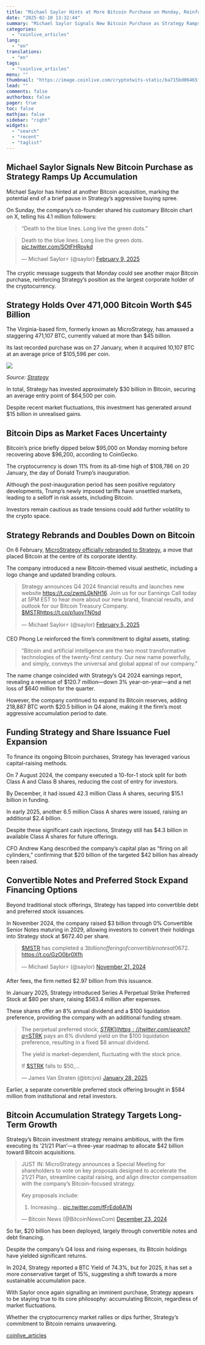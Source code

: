 ```yaml
---
title: "Michael Saylor Hints at More Bitcoin Purchase on Monday, Reinforcing Strategy's Position as Largest Corporate Holder"
date: "2025-02-10 13:32:44"
summary: "Michael Saylor Signals New Bitcoin Purchase as Strategy Ramps Up Accumulation Michael Saylor has hinted at another Bitcoin acquisition, marking the potential end of a brief pause in Strategy’s aggressive buying spree. On Sunday, the company’s co-founder shared his customary Bitcoin chart on X, telling his 4.1 million followers: “Death..."
categories:
  - "coinlive_articles"
lang:
  - "en"
translations:
  - "en"
tags:
  - "coinlive_articles"
menu: ""
thumbnail: "https://image.coinlive.com/cryptotwits-static/ba715bd06465fea4caa37628142a81e9.jpeg"
lead: ""
comments: false
authorbox: false
pager: true
toc: false
mathjax: false
sidebar: "right"
widgets:
  - "search"
  - "recent"
  - "taglist"
---
```


Michael Saylor Signals New Bitcoin Purchase as Strategy Ramps Up Accumulation
-----------------------------------------------------------------------------

Michael Saylor has hinted at another Bitcoin acquisition, marking the potential end of a brief pause in Strategy’s aggressive buying spree.

On Sunday, the company’s co-founder shared his customary Bitcoin chart on X, telling his 4.1 million followers:

> “Death to the blue lines. Long live the green dots.”

> Death to the blue lines. Long live the green dots. [pic.twitter.com/SOtFHRoykd](https://t.co/SOtFHRoykd)
> 
> — Michael Saylor⚡️ (@saylor) [February 9, 2025](https://twitter.com/saylor/status/1888598467729150282?ref_src=twsrc%5Etfw)

The cryptic message suggests that Monday could see another major Bitcoin purchase, reinforcing Strategy’s position as the largest corporate holder of the cryptocurrency.

Strategy Holds Over 471,000 Bitcoin Worth $45 Billion
-----------------------------------------------------

The Virginia-based firm, formerly known as MicroStrategy, has amassed a staggering 471,107 BTC, currently valued at more than $45 billion.

Its last recorded purchase was on 27 January, when it acquired 10,107 BTC at an average price of $105,596 per coin.

![](https://image.coinlive.com/cryptotwits-static/1a5f51fa6509c1cc88e8273f12431498.png)

*Source: [Strategy](https://www.strategy.com/press/microstrategy-acquires-10107-btc-achieves-btc-yield-of-2-ytd-2025-now-holds-471107-btc_01-27-2025)*

In total, Strategy has invested approximately $30 billion in Bitcoin, securing an average entry point of $64,500 per coin.

Despite recent market fluctuations, this investment has generated around $15 billion in unrealised gains.

Bitcoin Dips as Market Faces Uncertainty
----------------------------------------

Bitcoin’s price briefly dipped below $95,000 on Monday morning before recovering above $96,200, according to CoinGecko.

The cryptocurrency is down 11% from its all-time high of $108,786 on 20 January, the day of Donald Trump’s inauguration.

Although the post-inauguration period has seen positive regulatory developments, Trump’s newly imposed tariffs have unsettled markets, leading to a selloff in risk assets, including Bitcoin.

Investors remain cautious as trade tensions could add further volatility to the crypto space.

Strategy Rebrands and Doubles Down on Bitcoin
---------------------------------------------

On 6 February, [MicroStrategy officially rebranded to Strategy](https://www.coinlive.com/news/microstrategy-drops-the-micro-goes-all-in-on-bitcoin-with-strategy), a move that placed Bitcoin at the centre of its corporate identity.

The company introduced a new Bitcoin-themed visual aesthetic, including a logo change and updated branding colours.

> Strategy announces Q4 2024 financial results and launches new website <https://t.co/zwmL0kNH16>. Join us for our Earnings Call today at 5PM EST to hear more about our new brand, financial results, and outlook for our Bitcoin Treasury Company. [$MSTR](https://twitter.com/search?q=%24MSTR&src=ctag&ref_src=twsrc%5Etfw)<https://t.co/p1uovTN0sd>
> 
> — Michael Saylor⚡️ (@saylor) [February 5, 2025](https://twitter.com/saylor/status/1887246514206220756?ref_src=twsrc%5Etfw)

CEO Phong Le reinforced the firm’s commitment to digital assets, stating:

> “Bitcoin and artificial intelligence are the two most transformative technologies of the twenty-first century. Our new name powerfully, and simply, conveys the universal and global appeal of our company.”

The name change coincided with Strategy’s Q4 2024 earnings report, revealing a revenue of $120.7 million—down 3% year-on-year—and a net loss of $640 million for the quarter.

However, the company continued to expand its Bitcoin reserves, adding 218,887 BTC worth $20.5 billion in Q4 alone, making it the firm’s most aggressive accumulation period to date.

Funding Strategy and Share Issuance Fuel Expansion
--------------------------------------------------

To finance its ongoing Bitcoin purchases, Strategy has leveraged various capital-raising methods.

On 7 August 2024, the company executed a 10-for-1 stock split for both Class A and Class B shares, reducing the cost of entry for investors.

By December, it had issued 42.3 million Class A shares, securing $15.1 billion in funding.

In early 2025, another 6.5 million Class A shares were issued, raising an additional $2.4 billion.

Despite these significant cash injections, Strategy still has $4.3 billion in available Class A shares for future offerings.

CFO Andrew Kang described the company’s capital plan as “firing on all cylinders,” confirming that $20 billion of the targeted $42 billion has already been raised.

Convertible Notes and Preferred Stock Expand Financing Options
--------------------------------------------------------------

Beyond traditional stock offerings, Strategy has tapped into convertible debt and preferred stock issuances.

In November 2024, the company raised $3 billion through 0% Convertible Senior Notes maturing in 2029, allowing investors to convert their holdings into Strategy stock at $672.40 per share.

> [$MSTR](https://twitter.com/search?q=%24MSTR&src=ctag&ref_src=twsrc%5Etfw) has completed a $3 billion offering of convertible notes at 0% coupon and 55% premium, with an implied strike price of ~$672. <https://t.co/GzO0br0Xfh>
> 
> — Michael Saylor⚡️ (@saylor) [November 21, 2024](https://twitter.com/saylor/status/1859704181910868139?ref_src=twsrc%5Etfw)

After fees, the firm netted $2.97 billion from this issuance.

In January 2025, Strategy introduced Series A Perpetual Strike Preferred Stock at $80 per share, raising $563.4 million after expenses.

These shares offer an 8% annual dividend and a $100 liquidation preference, providing the company with an additional funding stream.

> The perpetual preferred stock, [$STRK](https://twitter.com/search?q=%24STRK&src=ctag&ref_src=twsrc%5Etfw) doesn't pay a flat 8% dividend yield. [$STRK](https://twitter.com/search?q=%24STRK&src=ctag&ref_src=twsrc%5Etfw) pays an 8% dividend yield on the $100 liquidation preference, resulting in a fixed $8 annual dividend.   
>   
> The yield is market-dependent, fluctuating with the stock price.   
>   
> If [$STRK](https://twitter.com/search?q=%24STRK&src=ctag&ref_src=twsrc%5Etfw) falls to $50,…
> 
> — James Van Straten (@btcjvs) [January 28, 2025](https://twitter.com/btcjvs/status/1884276421247242739?ref_src=twsrc%5Etfw)

Earlier, a separate convertible preferred stock offering brought in $584 million from institutional and retail investors.

Bitcoin Accumulation Strategy Targets Long-Term Growth
------------------------------------------------------

Strategy’s Bitcoin investment strategy remains ambitious, with the firm executing its ’21/21 Plan’—a three-year roadmap to allocate $42 billion toward Bitcoin acquisitions.

> JUST IN: MicroStrategy announces a Special Meeting for shareholders to vote on key proposals designed to accelerate the 21/21 Plan, streamline capital raising, and align director compensation with the company’s Bitcoin-focused strategy.  
>   
> Key proposals include:  
> 1. Increasing… [pic.twitter.com/fFrEdo6A1N](https://t.co/fFrEdo6A1N)
> 
> — Bitcoin News (@BitcoinNewsCom) [December 23, 2024](https://twitter.com/BitcoinNewsCom/status/1871333716511097151?ref_src=twsrc%5Etfw)

So far, $20 billion has been deployed, largely through convertible notes and debt financing.

Despite the company’s Q4 loss and rising expenses, its Bitcoin holdings have yielded significant returns.

In 2024, Strategy reported a BTC Yield of 74.3%, but for 2025, it has set a more conservative target of 15%, suggesting a shift towards a more sustainable accumulation pace.

With Saylor once again signalling an imminent purchase, Strategy appears to be staying true to its core philosophy: accumulating Bitcoin, regardless of market fluctuations.

Whether the cryptocurrency market rallies or dips further, Strategy’s commitment to Bitcoin remains unwavering.

[coinlive_articles](https://www.coinlive.com/news/michael-saylor-hints-at-more-bitcoin-purchase-on-monday-reinforcing)
